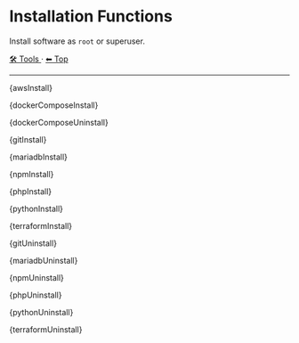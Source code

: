 # Installation Functions

Install software as `root` or superuser.

<!-- TEMPLATE toolHeader 2 -->
[🛠️ Tools ](./index.md) &middot; [⬅ Top ](../index.md)
<hr />

{awsInstall}

{dockerComposeInstall}

{dockerComposeUninstall}

{gitInstall}

{mariadbInstall}

{npmInstall}

{phpInstall}

{pythonInstall}

{terraformInstall}

{gitUninstall}

{mariadbUninstall}

{npmUninstall}

{phpUninstall}

{pythonUninstall}

{terraformUninstall}
